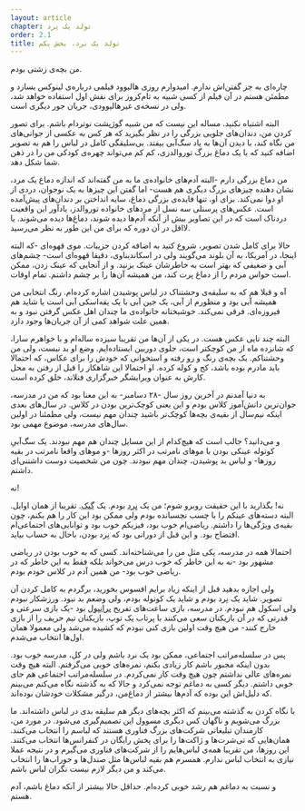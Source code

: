 ```yaml
---
layout: article
chapter: تولد یک نِرد
order: 2.1
title: تولد یک نرد، بخش یکم
---
```


من بچه‌ی زشتی بودم.

چاره‌ای به جز گفتن‌اش ندارم. امیدوارم روزی هالیوود فیلمی درباره‌ی لینوکس بسازد و مطمئن هستم در آن فیلم از کسی شبیه به تام‌کروز برای نقش اول استفاده خواهد شد، ولی در نسخه‌ی غیرهالیوودی، جریان جور دیگری است.

البته اشتباه نکنید. مساله این نیست که من شبیه گوژپشت نوتردام باشم. برای تصور کردن من، دندان‌های جلویی بزرگی را در نظر بگیرید که هر کس به عکسی از جوانی‌های من نگاه کند، با دیدن آن‌ها به یاد سگ‌آبی بیفتد. بی‌سلیقگی کامل در لباس را هم به تصویر اضافه کنید که با یک دماغ بزرگ توروالدزی، کم کم می‌تواند چهره‌ی کودکی من را در ذهن شما شکل دهد. 

من دماغ بزرگی دارم -البته آدم‌های خانواده‌ی ما به من گفته‌اند که اندازه دماغ یک مرد، نشان دهنده چیزهای بزرگ دیگری هم هست- اما گفتن این چیزها به یک نوجوان، دردی از او دوا نمی‌کند. برای او، تنها فایده‌ی بزرگی دماغ، سایه انداختن بر دندان‌های پیش‌آمده است. عکس‌های پرسنلی سه نسل از مردهای خانواده توروالدز، یادآور این واقعیت دردناک است که در این تصاویر بیش از آنکه آدم‌ها دیده شوند، دماغ‌ها دیده می‌شوند. یا لااقل در آن دوره که برای من این طور به نظر می‌رسید. 

حالا برای کامل شدن‌ تصویر، شروع کنید به اضافه کردن جزییات. موی قهوه‌ای -که البته اینجا، در آمریکا، به آن بلوند می‌گویند ولی در اسکاندیناوی، دقیقا قهوه‌ای است- چشم‌های آبی و  ضعیفی که بهتر است به خاطرشان عینک بزنید. و از آنجایی که عینک زدن، ممکن است حواس مردم را از دماغ پرت کند، من همیشه آن‌ها را بر چشم داشتم. تمام اوقات. 

آه و قبلا هم که به سلیقه‌ی وحشتناک در لباس پوشیدن اشاره کرده‌ام. رنگ انتخابی من همیشه آبی بود و منظورم از آبی، یک جین آبی با یک یقه‌اسکی آبی است یا شاید هم فیروزه‌ای. فرقی نمی‌کند. خوشبختانه خانواده‌ی ما چندان اهل عکس گرفتن نبود و به همین علت شواهد کمی از آن جریان‌ها وجود دارد. 

البته چند تایی عکس هست. در یکی از آن‌ها من تقریبا سیزده ساله‌ام و با خواهرم سارا، که شانزده ماه از من کوچکتر است، جلوی دوربین ایستاده‌ایم. وضع او بد نیست، ولی من وحشتناکم. یک بچه‌ی رنگ و رو رفته و استخوانی که خودش را برای عکاس، که احتمالا باید مادرم بوده باشد، کج و کوله کرده. او احتمالا این شاهکار را قبل از رفتن به محل کارش به عنوان ویرایشگر خبرگزاری فنلاند، خلق کرده است. 

به دنیا آمدنم در آخرین روز سال -۲۸ دسامبر- به این معنا بود که من در مدرسه، جوان‌ترین دانش‌آموز کلاس بودم و این یعنی کوچک‌ترین بودن در کلاس. در سال‌های بعدی اینکه نیم‌سال از بقیه‌ی بچه‌ها کوچک‌تر باشید چندان مهم نیست، ولی مطمئنا در اولین سال‌های مدرسه، موضوع مهمی بود. 

و می‌دانید؟ جالب است که هیچ‌کدام از این مسایل چندان هم مهم نبودند. یک سگ‌آبیِ کوتوله عینکی بودن با موهای نامرتب در اکثر روزها -و موهای واقعا نامرتب در بقیه روزها- و لباس بد پوشیدن، چندان مهم نبودند. چون من شخصیت دوست داشتنی‌ای داشتم.

نه!

نه! بگذارید با این حقیقت روبرو شوم؛ من یک  <abbr title="Nerd">نِرد</abbr > بودم. یک <abbr title="Geek ">گیک</abbr >. تقریبا از همان اوایل. البته دسته‌های عینکم را با چسب نچسبانده بودم ولی ممکن بود این کار را هم بکنم، چون بقیه‌ی ویژگی‌ها را داشتم. ریاضی‌ام خوب بود، فیزیکم خوب بود و توانایی‌های اجتماعی‌ام افتضاح بود. و این قبل از دورانی بود که نِرد بودن، باحال به حساب بیاید. 

احتمالا همه در مدرسه، یکی مثل من را می‌شناخته‌اند. کسی که به خوب بودن در ریاضی مشهور بود -نه به این خاطر که خوب درس می‌خواند بلکه فقط به این خاطر که در ریاضی خوب بود- من همین آدم در کلاس خودم بودم. 

ولی اجازه بدهید قبل از اینکه زیاد برایم افسوس بخورید، برگردم به کامل کردن آن تصویر. شاید یک نِرد بودم و شاید یک کوتوله بودم، ولی وضعم بد نبود. ورزشکار نبودم ولی اسکول هم نبودم. در مدرسه، بازی ساعت‌های تفریح <abbr title="Brannboll">برانبول</abbr > بود -یک بازی سرعتی و قدرتی که در آن بازیکنان سعی می‌کنند با پرتاب یک توپ، بازیکنان تیم حریف را از بازی خارج کنند- من هیچ وقت اولین بازی کنی نبودم که کشیده می‌شد ولی معمولا همان اول‌ها انتخاب می‌شدم. 

پس در سلسله‌مراتب اجتماعی، ممکن بود یک نرد باشم ولی در کل، مدرسه خوب بود. بدون اینکه مجبور باشم کار زیادی بکنم، نمره‌های خوبی می‌گرفتم. البته هیچ وقت نمره‌های عالی نداشتم چون هیچ وقت کار نمی‌کردم. در سلسله‌مراتب اجتماعی هم جای خوبی داشتم. دیگر کسی به دماغم توجه نمی‌کرد و حالا که به گذشته نگاه می‌کنم می‌بینم که دلیل‌اش این بوده که آدم‌ها بیشتر از دماغ‌من، درگیر مشکلات خودشان بوده‌اند. 

با نگاه کردن به گذشته می‌بینم که اکثر بچه‌های دیگر هم سلیقه بدی در لباس داشته‌اند. ما بزرگ می‌شویم و ناگهان کس دیگری مسوول این تصمیم‌گیری می‌شود. در مورد من، کارمندان تبلیغاتی شرکت‌های بزرگ فناوری هستند که لباسم را انتخاب می‌کنند. همان‌هایی که تی‌شرت‌ها و ژاکت‌ها را برای پخش رایگان در کنفرانس‌ها انتخاب می‌کنند. این روزها، من تقریبا همه‌ی لباس‌هایم را از شرکت‌های فناوری می‌گیرم و در نتیجه عملا نیازی به انتخاب لباس ندارم. همسرم هم بقیه لباس‌ها مثل صندل‌ها و جوراب‌ها را انتخاب می‌کند و من دیگر لازم نیست نگران لباس باشم. 

و نسبت به دماغم هم رشد خوبی کرده‌ام. حداقل حالا بیشتر از آنکه دماغ باشم، آدم هستم. 


